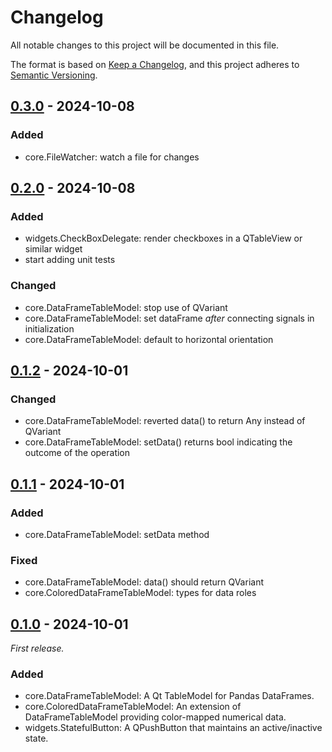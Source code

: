 Changelog
=========

All notable changes to this project will be documented in this file.

The format is based on [Keep a Changelog](https://keepachangelog.com/en/1.1.0/),
and this project adheres to [Semantic Versioning](https://semver.org/spec/v2.0.0.html).


## [0.3.0] - 2024-10-08

### Added

- core.FileWatcher: watch a file for changes

## [0.2.0] - 2024-10-08

### Added

- widgets.CheckBoxDelegate: render checkboxes in a QTableView or similar widget
- start adding unit tests

### Changed

- core.DataFrameTableModel: stop use of QVariant
- core.DataFrameTableModel: set dataFrame _after_ connecting signals in initialization
- core.DataFrameTableModel: default to horizontal orientation

## [0.1.2] - 2024-10-01

### Changed

- core.DataFrameTableModel: reverted data() to return Any instead of QVariant
- core.DataFrameTableModel: setData() returns bool indicating the outcome of the operation

## [0.1.1] - 2024-10-01

### Added

- core.DataFrameTableModel: setData method

### Fixed

- core.DataFrameTableModel: data() should return QVariant
- core.ColoredDataFrameTableModel: types for data roles


## [0.1.0] - 2024-10-01

_First release._

### Added

- core.DataFrameTableModel: A Qt TableModel for Pandas DataFrames.
- core.ColoredDataFrameTableModel: An extension of DataFrameTableModel providing color-mapped numerical data.
- widgets.StatefulButton: A QPushButton that maintains an active/inactive state.

[0.3.0]: https://github.com/int-brain-lab/iblqt/releases/tag/v0.3.0
[0.2.0]: https://github.com/int-brain-lab/iblqt/releases/tag/v0.2.0
[0.1.2]: https://github.com/int-brain-lab/iblqt/releases/tag/v0.1.2
[0.1.1]: https://github.com/int-brain-lab/iblqt/releases/tag/v0.1.1
[0.1.0]: https://github.com/int-brain-lab/iblqt/releases/tag/v0.1.0
